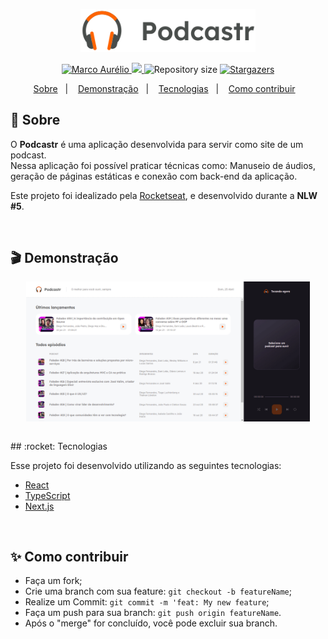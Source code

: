 <p align="center">
   <img src="./.github/logo.svg" alt="Proffy" width="280"/>
</p>

<p align="center">	

   <a href="https://www.linkedin.com/in/omarcoaur3lio/">
      <img alt="Marco Aurélio" src="https://img.shields.io/badge/-Marco Aurélio-000?style=flat&logo=Linkedin&logoColor=white" />
   </a>

  <a aria-label="Completed" href="https://rocketseat.com.br/">
    <img src="https://img.shields.io/badge/Podcastr-NLW 5-000?style=flat&logo=data:image/png;base64,iVBORw0KGgoAAAANSUhEUgAAABAAAAAQCAMAAAAoLQ9TAAAALVBMVEVHcExxWsF0XMJzXMJxWcFsUsD///9jRrzY0u6Xh9Gsn9n39fyMecy0qd2bjNJWBT0WAAAABHRSTlMA2Do606wF2QAAAGlJREFUGJVdj1cWwCAIBLEsRU3uf9xobDH8+GZwUYi8i6ucJwrxKE+7D0G9Q4vlYqtmCSjndr4CgCgzlyFgfKfKCVO0LrPKjmiqMxGXkJwNnXskqWG+1oSM+BSwD8f29YLNjvx/OQrn+g99oQSoNmt3PgAAAABJRU5ErkJggg=="></img>
  </a>

  <img alt="Repository size" src="https://img.shields.io/github/repo-size/omarcoaur3lio/podcastr?style=flat&color=000">

  <a href="https://github.com/omarcoaur3lio/podcastr/stargazers">
    <img alt="Stargazers" src="https://img.shields.io/github/stars/omarcoaur3lio/podcastr?color=000&logo=github">
  </a>
</p>

<p align="center">
  <a href="#bookmark-sobre">Sobre</a>&nbsp;&nbsp;&nbsp;|&nbsp;&nbsp;&nbsp;
  <a href="#clapper-demonstração">Demonstração</a>&nbsp;&nbsp;&nbsp;|&nbsp;&nbsp;&nbsp;
  <a href="#rocket-tecnologias">Tecnologias</a>&nbsp;&nbsp;&nbsp;|&nbsp;&nbsp;&nbsp;
  <a href="#sparkles-como-contribuir">Como contribuir</a>&nbsp;&nbsp;&nbsp;
</p>

## :bookmark: Sobre
O **Podcastr** é uma aplicação desenvolvida para servir como site de um podcast.  
Nessa aplicação foi possível praticar técnicas como: Manuseio de áudios, geração de páginas estáticas e conexão com back-end da aplicação.


Este projeto foi idealizado pela [Rocketseat](https://rocketseat.com.br/), e desenvolvido durante a **NLW #5**.

<br>

## :clapper: Demonstração 
<p style="display: flex; align-itens:cener; justify-content: center">
  <img src="./.github/preview.gif" alt="demonstracao" width="90%" />
</p>

<br>
## :rocket: Tecnologias

Esse projeto foi desenvolvido utilizando as seguintes tecnologias:

- [React](https://reactjs.org)
- [TypeScript](https://www.typescriptlang.org/)
- [Next.js](https://nextjs.org/)

<br>

## :sparkles: Como contribuir
* Faça um fork;
* Crie uma branch com sua feature: `git checkout -b featureName`;
* Realize um Commit: `git commit -m 'feat: My new feature`;
* Faça um push para sua branch: `git push origin featureName`.
* Após o "merge" for concluído, você pode excluir sua branch.
